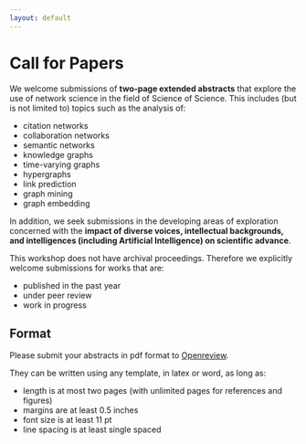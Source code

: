 ```yaml
---
layout: default
---
```


# Call for Papers

We welcome submissions of **two-page extended abstracts** that explore the use of network science in the field of Science of Science. This includes (but is not limited to) topics such as the analysis of:
- citation networks
- collaboration networks
- semantic networks
- knowledge graphs
- time-varying graphs
- hypergraphs
- link prediction
- graph mining
- graph embedding

In addition, we seek submissions in the developing areas of exploration concerned with the **impact of diverse voices, intellectual backgrounds, and intelligences (including Artificial Intelligence) on scientific advance**. 

This workshop does not have archival proceedings. Therefore we explicitly welcome submissions for works that are:
- published in the past year
- under peer review
- work in progress


## Format

Please submit your abstracts in pdf format to [Openreview](https://openreview.net/group?id=NetSci/2023/Workshop/S4S).

They can be written using any template, in latex or word, as long as:
- length is at most two pages (with unlimited pages for references and figures)
- margins are at least 0.5 inches
- font size is at least 11 pt
- line spacing is at least single spaced

